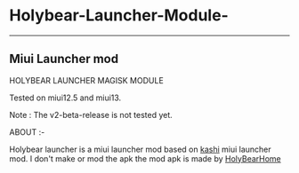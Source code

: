 # Holybear-Launcher-Module-
------------------
Miui Launcher mod 
------------------
HOLYBEAR LAUNCHER MAGISK MODULE

Tested on miui12.5 and miui13. 

Note : The v2-beta-release is not tested yet.

ABOUT :-

Holybear launcher is a miui launcher mod based on [kashi](https://t.me/kashis_cringey_stuffs) miui launcher mod.
I don't make or mod the apk the mod apk is made by [HolyBearHome](https://t.me/HolyBearHome)
